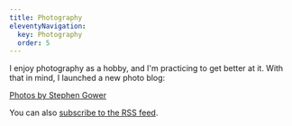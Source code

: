 ```yaml
---
title: Photography
eleventyNavigation:
  key: Photography 
  order: 5
---
```


I enjoy photography as a hobby, and I'm practicing to get better at it. With that in mind, I launched a new photo blog:

[Photos by Stephen Gower](https://photos.srgower.com) 

You can also [subscribe to the RSS feed](https://photos.srgower.com/feed.xml).

<!-- Recent posts isn't displaying most recent post...putting a pin in this. -->
<!--
Recent posts: 

<div class="photosbysg">
<ul>
{% for article in photos limit:1 reversed %}
<li><a href="{{ article.link }}">{{ article.title }}</a></li>
{% endfor %}
</ul>
</div>
-->
